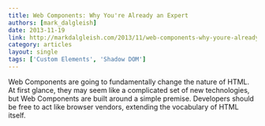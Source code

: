 ```yaml
---
title: Web Components: Why You're Already an Expert
authors: [mark_dalgleish]
date: 2013-11-19
link: http://markdalgleish.com/2013/11/web-components-why-youre-already-an-expert/
category: articles
layout: single
tags: ['Custom Elements', 'Shadow DOM']
---
```


Web Components are going to fundamentally change the nature of HTML. At first
glance, they may seem like a complicated set of new technologies, but Web
Components are built around a simple premise. Developers should be free to act
like browser vendors, extending the vocabulary of HTML itself.

<!-- Excerpt -->
